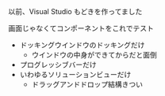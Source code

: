 以前、Visual Studio もどきを作ってました

画面じゃなくてコンポーネントをこれでテスト

* ドッキングウインドウのドッキングだけ
  - ウインドウの中身ができてからだと面倒
* プログレッシブバーだけ
* いわゆるソリューションビューだけ
  - ドラッグアンドドロップ結構きつい
